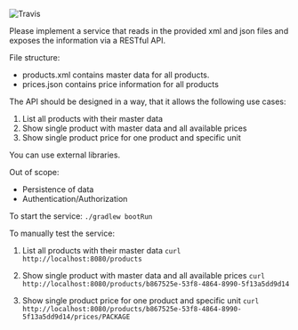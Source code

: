 ![Travis](https://travis-ci.org/abendt/interview-backend.svg?branch=master)

Please implement a service that reads in the provided xml and json files and exposes the information via a RESTful API.

File structure:
- products.xml contains master data for all products.
- prices.json contains price information for all products

The API should be designed in a way, that it allows the following use cases:
1. List all products with their master data
2. Show single product with master data and all available prices
3. Show single product price for one product and specific unit

You can use external libraries.

Out of scope:
- Persistence of data
- Authentication/Authorization

To start the service:
`./gradlew bootRun`

To manually test the service:
1. List all products with their master data
`curl http://localhost:8080/products`

2. Show single product with master data and all available prices
`curl http://localhost:8080/products/b867525e-53f8-4864-8990-5f13a5dd9d14`

3. Show single product price for one product and specific unit
`curl http://localhost:8080/products/b867525e-53f8-4864-8990-5f13a5dd9d14/prices/PACKAGE`

